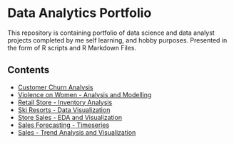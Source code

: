 # Data Analytics Portfolio
This repository is containing portfolio of data science and data analyst projects completed by me self learning, and hobby purposes.
Presented in the form of R scripts and R Markdown Files.

## Contents
- [Customer Churn Analysis](https://github.com/Abhijith-Upadhya/abhijith-upadhya.github.io/tree/main/Customer%20Churn)
- [Violence on Women - Analysis and Modelling](https://github.com/Abhijith-Upadhya/abhijith-upadhya.github.io/tree/main/Violence%20on%20Women)
- [Retail Store - Inventory Analysis](https://github.com/Abhijith-Upadhya/abhijith-upadhya.github.io/tree/main/Retail%20Store)
- [Ski Resorts - Data Visualization](https://github.com/Abhijith-Upadhya/abhijith-upadhya.github.io/tree/main/Ski_resort)
- [Store Sales - EDA and Visualization](https://github.com/Abhijith-Upadhya/abhijith-upadhya.github.io/tree/main/Store%20Sales)
- [Sales Forecasting - Timeseries](https://github.com/Abhijith-Upadhya/abhijith-upadhya.github.io/tree/main/Sales%20Prediction)
- [Sales - Trend Analysis and Visualization](https://github.com/Abhijith-Upadhya/abhijith-upadhya.github.io/tree/main/Sales%20Trend)
